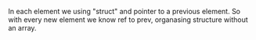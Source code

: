 In each element we using "struct" and pointer to a previous element. So with every new element we know ref to prev, organasing structure without an array.
